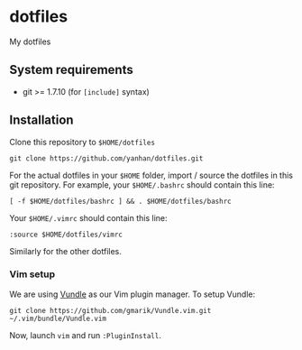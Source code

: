 dotfiles
========

My dotfiles

## System requirements

- git >= 1.7.10 (for `[include]` syntax)

## Installation

Clone this repository to `$HOME/dotfiles`

    git clone https://github.com/yanhan/dotfiles.git

For the actual dotfiles in your `$HOME` folder, import / source the dotfiles
in this git repository. For example, your `$HOME/.bashrc` should contain this
line:

    [ -f $HOME/dotfiles/bashrc ] && . $HOME/dotfiles/bashrc

Your `$HOME/.vimrc` should contain this line:

    :source $HOME/dotfiles/vimrc

Similarly for the other dotfiles.

### Vim setup

We are using [Vundle](https://github.com/gmarik/Vundle.vim) as our Vim plugin
manager. To setup Vundle:

    git clone https://github.com/gmarik/Vundle.vim.git ~/.vim/bundle/Vundle.vim

Now, launch `vim` and run `:PluginInstall`.
